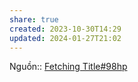 ```yaml
---
share: true
created: 2023-10-30T14:29
updated: 2024-01-27T21:02
---
```

Nguồn:: [Fetching Title#98hp](https://support.google.com/analytics/answer/10737381)